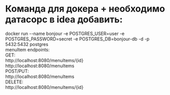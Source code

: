 # Команда для докера + необходимо датасорс в idea добавить:
docker run --name bonjour -e POSTGRES_USER=user -e POSTGRES_PASSWORD=secret -e POSTGRES_DB=bonjour-db -d -p 5432:5432 postgres <br/>
menuItem endpoints: <br/>
GET: <br/>
http://localhost:8080/menuItems/{id} <br/>
http://localhost:8080/menuItems <br/>
POST/PUT: <br/>
http://localhost:8080/menuItems <br/>
DELETE: <br/>
http://localhost:8080/menuItems/{id} <br/>
